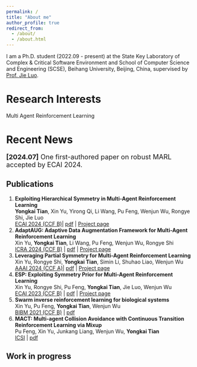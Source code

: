 ```yaml
---
permalink: /
title: "About me"
author_profile: true
redirect_from: 
  - /about/
  - /about.html
---
```


I am a Ph.D. student (2022.09 - present) at the State Key Laboratory of Complex & Critical Software Environment and School of Computer Science and Engineering (SCSE), Beihang University, Beijing, China, supervised by [Prof. Jie Luo](https://scholar.google.com/citations?hl=en&user=gwJTOVgAAAAJ).


Research Interests
======
Multi Agent Reinforcement Learning
<!-- Like many other Jekyll-based GitHub Pages templates, Academic Pages makes you separate the website's content from its form. The content & metadata of your website are in structured markdown files, while various other files constitute the theme, specifying how to transform that content & metadata into HTML pages. You keep these various markdown (.md), YAML (.yml), HTML, and CSS files in a public GitHub repository. Each time you commit and push an update to the repository, the [GitHub pages](https://pages.github.com/) service creates static HTML pages based on these files, which are hosted on GitHub's servers free of charge.

Many of the features of dynamic content management systems (like Wordpress) can be achieved in this fashion, using a fraction of the computational resources and with far less vulnerability to hacking and DDoSing. You can also modify the theme to your heart's content without touching the content of your site. If you get to a point where you've broken something in Jekyll/HTML/CSS beyond repair, your markdown files describing your talks, publications, etc. are safe. You can rollback the changes or even delete the repository and start over -- just be sure to save the markdown files! Finally, you can also write scripts that process the structured data on the site, such as [this one](https://github.com/academicpages/academicpages.github.io/blob/master/talkmap.ipynb) that analyzes metadata in pages about talks to display [a map of every location you've given a talk](https://academicpages.github.io/talkmap.html). -->

Recent News
======
<p style="font-size:18px"> <strong>[2024.07]</strong> One first-authored paper on robust MARL accepted by ECAI 2024.</p>

Publications
------
1. **Exploiting Hierarchical Symmetry in Multi-Agent Reinforcement Learning**  
**Yongkai Tian**, Xin Yu, Yirong Qi, Li Wang, Pu Feng, Wenjun Wu, Rongye Shi, Jie Luo  
[ECAI 2024 (CCF B)](https://www.ecai2024.eu/)| [pdf]() | [Project page](https://yongkai-tian.github.io/HEPN/)  
2. **AdaptAUG: Adaptive Data Augmentation Framework for Multi-Agent Reinforcement Learning**   
Xin Yu, **Yongkai Tian**, Li Wang, Pu Feng, Wenjun Wu, Rongye Shi  
[ICRA 2024 (CCF B)](https://2024.ieee-icra.org/) | [pdf](../files/AdaptAUG.pdf) | [Project page](https://xinyu-site.github.io/AdaptAUG/)  
3. **Leveraging Partial Symmetry for Multi-Agent Reinforcement Learning**  
Xin Yu, Rongye Shi, **Yongkai Tian**, Simin Li, Shuhao Liao, Wenjun Wu  
[AAAI 2024 (CCF A)](https://aaai.org/aaai-conference/)| [pdf](../files/pse.pdf) | [Project page](https://xinyu-site.github.io/PSE/)  
4. **ESP: Exploiting Symmetry Prior for Multi-Agent Reinforcement Learning**  
Xin Yu, Rongye Shi, Pu Feng, **Yongkai Tian**, Jie Luo, Wenjun Wu  
[ECAI 2023 (CCF B)](https://ecai2023.eu/) | [pdf](../files/ecai2023.pdf) | [Project page](https://xinyu-site.github.io/esp-marl)  
5. **Swarm inverse reinforcement learning for biological systems**  
Xin Yu, Pu Feng, **Yongkai Tian**, Wenjun Wu  
[BIBM 2021 (CCF B)](https://ieeebibm.org/BIBM2021/) | [pdf](../files/bibm.pdf)  
6. **MACT: Multi-agent Collision Avoidance with Continuous Transition Reinforcement Learning via Mixup**  
Pu Feng, Xin Yu, Junkang Liang, Wenjun Wu, **Yongkai Tian**  
[ICSI](https://link.springer.com/conference/swarm) | [pdf](../files/icsi.pdf)  

Work in progress
------
<!-- For site content, there is one markdown file for each type of content, which are stored in directories like _publications, _talks, _posts, _teaching, or _pages. For example, each talk is a markdown file in the [_talks directory](https://github.com/academicpages/academicpages.github.io/tree/master/_talks). At the top of each markdown file is structured data in YAML about the talk, which the theme will parse to do lots of cool stuff. The same structured data about a talk is used to generate the list of talks on the [Talks page](https://academicpages.github.io/talks), each [individual page](https://academicpages.github.io/talks/2012-03-01-talk-1) for specific talks, the talks section for the [CV page](https://academicpages.github.io/cv), and the [map of places you've given a talk](https://academicpages.github.io/talkmap.html) (if you run this [python file](https://github.com/academicpages/academicpages.github.io/blob/master/talkmap.py) or [Jupyter notebook](https://github.com/academicpages/academicpages.github.io/blob/master/talkmap.ipynb), which creates the HTML for the map based on the contents of the _talks directory). -->


<!-- Projects
------
  <li><strong>[Science and Technology Innovation 2030 Major Project]</strong> I participated in the "Research on crowd intelligence inspired convergence for crowd behavior" project.     
  </li>
  
  <li><strong>[National Key R&D Program of China]</strong> I participated in the "Intelligent Service Adaptation Theory and Key Technologies" project. 
</li> -->
<!-- Many people use a git client to create files on their local computer and then push them to GitHub's servers. If you are not familiar with git, you can directly edit these configuration and markdown files directly in the github.com interface. Navigate to a file (like [this one](https://github.com/academicpages/academicpages.github.io/blob/master/_talks/2012-03-01-talk-1.md) and click the pencil icon in the top right of the content preview (to the right of the "Raw | Blame | History" buttons). You can delete a file by clicking the trashcan icon to the right of the pencil icon. You can also create new files or upload files by navigating to a directory and clicking the "Create new file" or "Upload files" buttons. 

Example: editing a markdown file for a talk
![Editing a markdown file for a talk](/images/editing-talk.png) -->

